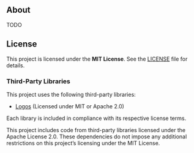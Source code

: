 ## About

TODO

## License

This project is licensed under the **MIT License**. See the [LICENSE](./LICENSE) file for details.

### Third-Party Libraries

This project uses the following third-party libraries:
- [Logos](https://github.com/maciejhirsz/logos) (Licensed under MIT or Apache 2.0)

Each library is included in compliance with its respective license terms.

This project includes code from third-party libraries licensed under the Apache License 2.0. These dependencies do not impose any additional restrictions on this project’s licensing under the MIT License.